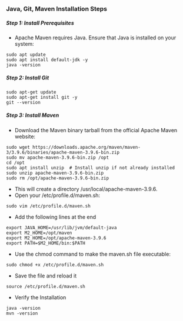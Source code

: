 ### Java, Git, Maven Installation Steps
##### Step 1: Install Prerequisites
- Apache Maven requires Java. Ensure that Java is installed on your system:
```
sudo apt update
sudo apt install default-jdk -y
java -version
```
##### Step 2: Install Git
```
sudo apt-get update
sudo apt-get install git -y
git --version
```
##### Step 3: Install Maven
- Download the Maven binary tarball from the official Apache Maven website:
```
sudo wget https://downloads.apache.org/maven/maven-3/3.9.6/binaries/apache-maven-3.9.6-bin.zip
sudo mv apache-maven-3.9.6-bin.zip /opt
cd /opt
sudo apt install unzip  # Install unzip if not already installed
sudo unzip apache-maven-3.9.6-bin.zip
sudo rm /opt/apache-maven-3.9.6-bin.zip
```
- This will create a directory /usr/local/apache-maven-3.9.6.
- Open your /etc/profile.d/maven.sh:
```
sudo vim /etc/profile.d/maven.sh
```
- Add the following lines at the end
```
export JAVA_HOME=/usr/lib/jvm/default-java
export M2_HOME=/opt/maven
export M2_HOME=/opt/apache-maven-3.9.6
export PATH=$M2_HOME/bin:$PATH
```
- Use the chmod command to make the maven.sh file executable:
```
sudo chmod +x /etc/profile.d/maven.sh
```
- Save the file and reload it
```
source /etc/profile.d/maven.sh
```
- Verify the Installation
```
java -version
mvn -version
```
